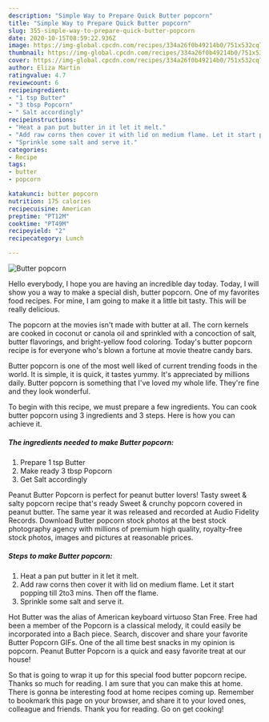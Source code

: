 ```yaml
---
description: "Simple Way to Prepare Quick Butter popcorn"
title: "Simple Way to Prepare Quick Butter popcorn"
slug: 355-simple-way-to-prepare-quick-butter-popcorn
date: 2020-10-15T08:59:22.936Z
image: https://img-global.cpcdn.com/recipes/334a26f0b49214b0/751x532cq70/butter-popcorn-recipe-main-photo.jpg
thumbnail: https://img-global.cpcdn.com/recipes/334a26f0b49214b0/751x532cq70/butter-popcorn-recipe-main-photo.jpg
cover: https://img-global.cpcdn.com/recipes/334a26f0b49214b0/751x532cq70/butter-popcorn-recipe-main-photo.jpg
author: Eliza Martin
ratingvalue: 4.7
reviewcount: 6
recipeingredient:
- "1 tsp Butter"
- "3 tbsp Popcorn"
- " Salt accordingly"
recipeinstructions:
- "Heat a pan put butter in it let it melt."
- "Add raw corns then cover it with lid on medium flame. Let it start popping till 2to3 mins. Then off the flame."
- "Sprinkle some salt and serve it."
categories:
- Recipe
tags:
- butter
- popcorn

katakunci: butter popcorn 
nutrition: 175 calories
recipecuisine: American
preptime: "PT12M"
cooktime: "PT49M"
recipeyield: "2"
recipecategory: Lunch

---
```



![Butter popcorn](https://img-global.cpcdn.com/recipes/334a26f0b49214b0/751x532cq70/butter-popcorn-recipe-main-photo.jpg)

Hello everybody, I hope you are having an incredible day today. Today, I will show you a way to make a special dish, butter popcorn. One of my favorites food recipes. For mine, I am going to make it a little bit tasty. This will be really delicious.

The popcorn at the movies isn&#39;t made with butter at all. The corn kernels are cooked in coconut or canola oil and sprinkled with a concoction of salt, butter flavorings, and bright-yellow food coloring. Today&#39;s butter popcorn recipe is for everyone who&#39;s blown a fortune at movie theatre candy bars.

Butter popcorn is one of the most well liked of current trending foods in the world. It is simple, it is quick, it tastes yummy. It's appreciated by millions daily. Butter popcorn is something that I've loved my whole life. They're fine and they look wonderful.


To begin with this recipe, we must prepare a few ingredients. You can cook butter popcorn using 3 ingredients and 3 steps. Here is how you can achieve it.

<!--inarticleads1-->

##### The ingredients needed to make Butter popcorn:

1. Prepare 1 tsp Butter
1. Make ready 3 tbsp Popcorn
1. Get  Salt accordingly


Peanut Butter Popcorn is perfect for peanut butter lovers! Tasty sweet &amp; salty popcorn recipe that&#39;s ready Sweet &amp; crunchy popcorn covered in peanut butter. The same year it was released and recorded at Audio Fidelity Records. Download Butter popcorn stock photos at the best stock photography agency with millions of premium high quality, royalty-free stock photos, images and pictures at reasonable prices. 

<!--inarticleads2-->

##### Steps to make Butter popcorn:

1. Heat a pan put butter in it let it melt.
1. Add raw corns then cover it with lid on medium flame. Let it start popping till 2to3 mins. Then off the flame.
1. Sprinkle some salt and serve it.


Hot Butter was the alias of American keyboard virtuoso Stan Free. Free had been a member of the Popcorn is a classical melody, it could easily be incorporated into a Bach piece. Search, discover and share your favorite Butter Popcorn GIFs. One of the all time best snacks in my opinion is popcorn. Peanut Butter Popcorn is a quick and easy favorite treat at our house! 

So that is going to wrap it up for this special food butter popcorn recipe. Thanks so much for reading. I am sure that you can make this at home. There is gonna be interesting food at home recipes coming up. Remember to bookmark this page on your browser, and share it to your loved ones, colleague and friends. Thank you for reading. Go on get cooking!

